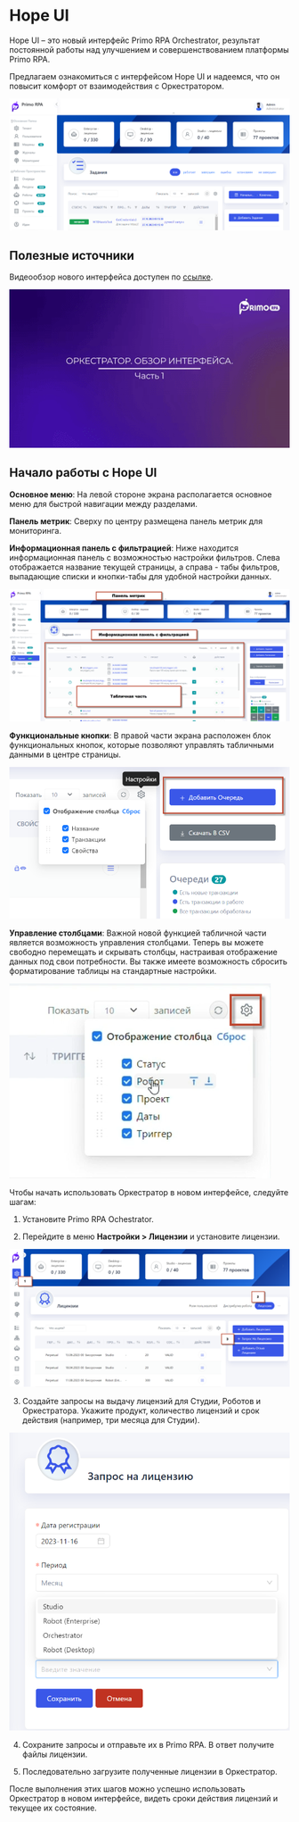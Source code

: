 # Hope UI

Hope UI – это новый интерфейс Primo RPA Orchestrator, результат постоянной работы над улучшением и совершенствованием платформы Primo RPA. 

Предлагаем ознакомиться с интерфейсом Hope UI и надеемся, что он повысит комфорт от взаимодействия с Оркестратором.

![](../.gitbook/assets1/2.png)

## Полезные источники

Видеообзор нового интерфейса доступен по [ссылке](https://www.youtube.com/watch?v=SlxgjXDrvsM).


<a href="https://www.youtube.com/watch?v=SlxgjXDrvsM"><img src=".gitbook/assets1/youtube-hope-ui-part1.gif" width="850" title="hover text"></a>


## Начало работы с Hope UI

**Основное меню**: На левой стороне экрана располагается основное меню для быстрой навигации между разделами.

**Панель метрик**: Сверху по центру размещена панель метрик для мониторинга.

**Информационная панель с фильтрацией**: Ниже находится информационная панель с возможностью настройки фильтров. Слева отображается название текущей страницы, а справа - табы фильтров, выпадающие списки и кнопки-табы для удобной настройки данных.

![](../.gitbook/assets1/menu22.png)

**Функциональные кнопки**: В правой части экрана расположен блок функциональных кнопок, которые позволяют управлять табличными данными в центре страницы.

![](../.gitbook/assets1/funk_knopki.png)

**Управление столбцами**: Важной новой функцией табличной части является возможность управления столбцами. Теперь вы можете свободно перемещать и скрывать столбцы, настраивая отображение данных под свои потребности. Вы также имеете возможность сбросить форматирование таблицы на стандартные настройки.

![](../.gitbook/assets1/Nastr.png)

Чтобы начать использовать Оркестратор в новом интерфейсе, следуйте шагам:

1. Установите Primo RPA Ochestrator.

2. Перейдите в меню **Настройки > Лицензии** и установите лицензии.

![](../.gitbook/assets1/poluchit_lic.png)

3. Создайте запросы на выдачу лицензий для Студии, Роботов и Оркестратора. Укажите продукт, количество лицензий и срок действия (например, три месяца для Студии).

![](../.gitbook/assets1/zapros_na.png)

4. Сохраните запросы и отправьте их в Primo RPA. В ответ получите файлы лицензии.

5. Последовательно загрузите полученные лицензии в Оркестратор.

После выполнения этих шагов можно успешно использовать Оркестратор в новом интерфейсе, видеть сроки действия лицензий и текущее их состояние.

